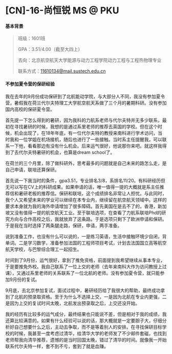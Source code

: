 # [CN]-16-尚恒锐 MS @ PKU

#### 基本背景

> 班级：1601班
> 
> GPA：3.51/4.00（截至大四上）
> 
> 去向：北京航空航天大学能源与动力工程学院动力工程与工程热物理专业
> 
> 联系方式：11610134@mail.sustech.edu.cn

#### 不参加夏令营的保研经验

我在去年的9月份成功保研到了北航能动学院，与大部分人不同，我没有参加夏令营，暑假我在荷兰代尔夫特理工大学航空航天系做了三个月的暑期科研。没有参加国内高校的保研夏令营。

首先提一下怎么得到的暑研，因为我科的力航系老师与代尔夫特并无多少联系，最初在寻找暑研的时候，我想的是通过系里老师的推荐去英国的学校。但在这个时候，机会出现了，在18年年底，有一位代尔夫特的教授来南科进行学术访问，当时我和一位学姐在机场接机，随后也进行了一些接触。当时系主任提醒我，可以联系一下他，看看那边有没有什么机会。后来运气很好，他说那你来吧。就这样我得到了去代尔夫特暑研的机会，也算是dream school了。

在荷兰的三个月里，除了做科研外，思考最多的问题就是自己未来的路怎么走，是自己申请，联培还算保研。

首先说一下我当时的条件，gpa3.51，专业排名3/8，系排名11/20。有科研经历但无可以写在CV上的科研成果。如果申请的话，唯一值得一提的大概就是系主任推荐信和暑研老板的推荐信。保研和联培，这个成绩排名非常让人担忧。与此同时，我个人又希望未来的学业可以继续在本专业内，继续留在航空航天领域中。这样的要求本身就为我的海外申请增加了很多障碍。首先美国在是去不了的，香港，新加坡又没有值得一提的航空航天工业。至于联培选项，在查看了力航系联培Phd的研究方向与合作高校之后，我就放弃了这条路。于是选项只剩下了欧洲申请和保研。于是我在当时选择了两条腿走路，保研，申请，两手准备。

说到准备工作，也没有什么可以说的，一是练习英语，生活中接触环境少自闭，背单词。二是学习数学，准备参加法国的工程师项目考试，计划去法国国立高等航空航天学校，与巴黎综合理工一起招生。

时间到了9月份，运气很好，拿到了推免资格，前面提到我希望继续从事本专业，于是要推免外校。我自己联系了一位上交的老师（去年来南科大作为访问教授上过课），又通过系里老师的关系联系了一位北航的老师。没有参加夏令营，就只能参加9月份的复试。

9月底，去北京参加复试，面试过程中，暑研经历给了我很大的帮助，最终成功拿到了北航的预录取资格。至于为什么不选择上交，一是因为北航在专业内更强，二是因为上交的复试时间太晚，北航发出预录取之后，上交还没开始。

我的经历有比较多的运气成分，最终结果也只能说不差，但是相对于我的成绩，我还算比较满意的。如果有什么经验可以说的话，那大概就是一定要胆子大，仔细分析好自己想要什么之后，主动去争取，而不是等着别人的安排。在寻找保研目标学校的时候，我甚至一度考虑过清华，给清华大学的老师发了不少邮件套磁，也找到老师帮我向清华推荐，遗憾的是当时回国太晚，错过了清华的时间。就像我一开始联系代尔夫特一样，套不到不亏，套到了就是血赚。